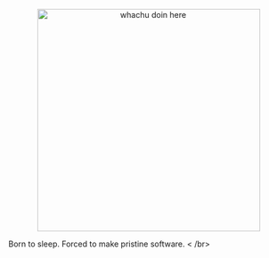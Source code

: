<head>
  <link rel="stylesheet" href="https://cdnjs.cloudflare.com/ajax/libs/font-awesome/4.7.0/css/font-awesome.min.css">
</head>
<body>
  <div>
    <p align="center">
      <img src="https://media1.giphy.com/media/v1.Y2lkPTc5MGI3NjExejE2cWwxZ2NhZmIwczc5cXpyaDhoNm9zYTg5YmhuMnhpMGc4eXNnNiZlcD12MV9pbnRlcm5hbF9naWZfYnlfaWQmY3Q9Zw/6u0tTfr48m71NLBXwg/giphy.gif" alt="whachu doin here" width="400"/>
    </p>
  </div>
  <div aling="center">
    <p>Born to sleep. Forced to make pristine software. < /br><a href="https://www.linkedin.com/in/emith-dinsara-2b8282231/"><i class="fa fa-linkedin-square" style="font-size:48px;color:red" ></i></a></p>
  </div>
</body>


